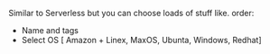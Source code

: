 Similar to Serverless but you can choose loads of stuff like. order:

- Name and tags
- Select OS [ Amazon + Linex, MaxOS, Ubunta, Windows, Redhat]
